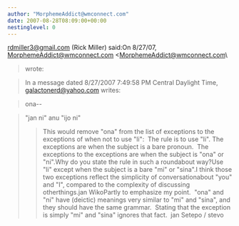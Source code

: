 ```yaml
---
author: "MorphemeAddict@wmconnect.com"
date: 2007-08-28T08:09:00+00:00
nestinglevel: 0
---
```

[rdmiller3@gmail.com](mailto://rdmiller3@gmail.com) (Rick Miller) said:On 8/27/07, [MorphemeAddict@wmconnect.com](mailto://MorphemeAddict@wmconnect.com) <[MorphemeAddict@wmconnect.com](mailto://MorphemeAddict@wmconnect.com)\
> wrote:

> In a message dated 8/27/2007 7:49:58 PM Central Daylight Time, [galactonerd@yahoo.com](mailto://galactonerd@yahoo.com) writes:

> ona--

>"jan ni" anu "ijo ni"
>> This would remove "ona" from the list of
> exceptions to the exceptions of when
> not to use "li":  The rule is to use "li".
> The exceptions are when the subject is
> a bare pronoun.  The exceptions to the
> exceptions are when the subject is
> "ona" or "ni".Why do you state the rule in such a roundabout way?Use "li" except when the subject is a bare "mi" or "sina".I think those two exceptions reflect the simplicity of conversationabout "you" and "I", compared to the complexity of discussing otherthings.jan WikoPartly to emphasize my point.  "ona" and "ni" have (deictic) meanings very similar to "mi" and "sina", and they should have the same grammar.  Stating that the exception is simply "mi" and "sina" ignores that fact.  jan Setepo / stevo